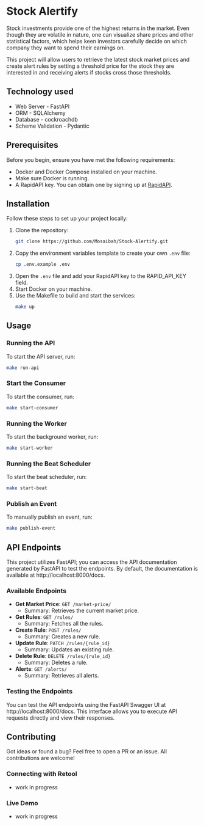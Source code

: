 # Stock Alertify

Stock investments provide one of the highest returns in the market. Even though they 
are volatile in nature, one can visualize share prices and other statistical factors, 
which helps keen investors carefully decide on which company they want to spend their 
earnings on.

This project will allow users to retrieve the latest stock market prices and create 
alert rules by setting a threshold price for the stock they are interested in and 
receiving alerts if stocks cross those thresholds.


## Technology used

- Web Server - FastAPI
- ORM - SQLAlchemy
- Database -  cockroachdb
- Scheme Validation - Pydantic


## Prerequisites

Before you begin, ensure you have met the following requirements:
- Docker and Docker Compose installed on your machine.
- Make sure Docker is running.
- A RapidAPI key. You can obtain one by signing up at [RapidAPI](https://rapidapi.com/).

## Installation

Follow these steps to set up your project locally:

1. Clone the repository:
   ```sh
   git clone https://github.com/Mosaibah/Stock-Alertify.git
   ```
2. Copy the environment variables template to create your own `.env` file:
   ```sh
   cp .env.example .env
   ```
3. Open the `.env` file  and add your RapidAPI key to the RAPID_API_KEY field.
4. Start Docker on your machine.
5. Use the Makefile to build and start the services:
   ```sh
   make up
   ```

## Usage

### Running the API

To start the API server, run:

```sh
make run-api
```

### Start the Consumer

To start the consumer, run:

```sh
make start-consumer
```

### Running the Worker

To start the background worker, run:

```sh
make start-worker
```

### Running the Beat Scheduler

To start the beat scheduler, run:

```sh
make start-beat
```

### Publish an Event

To manually publish an event, run:

```sh
make publish-event
```

## API Endpoints

This project utilizes FastAPI; you can access the API documentation generated by
FastAPI to test the endpoints. By default, the documentation is available at
http://localhost:8000/docs.

### Available Endpoints

- **Get Market Price**: `GET /market-price/`
  - Summary: Retrieves the current market price.
- **Get Rules**: `GET /rules/`
  - Summary: Fetches all the rules.
- **Create Rule**: `POST /rules/`
  - Summary: Creates a new rule.
- **Update Rule**: `PATCH /rules/{rule_id}`
  - Summary: Updates an existing rule.
- **Delete Rule**: `DELETE /rules/{rule_id}`
  - Summary: Deletes a rule.
- **Alerts**: `GET /alerts/`
  - Summary: Retrieves all alerts.

### Testing the Endpoints

You can test the API endpoints using the FastAPI Swagger UI at
http://localhost:8000/docs. This interface allows you to execute API requests 
directly and view their responses.

## Contributing

Got ideas or found a bug? Feel free to open a PR or an issue. 
All contributions are welcome!

### Connecting with Retool
- work in progress

### Live Demo
- work in progress